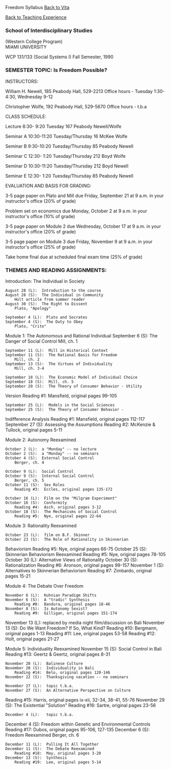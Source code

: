 Freedom Syllabus [Back to Vita](index.htmlx)

[Back to Teaching Experience](teach.htmlx)

###  School of Interdisciplinary Studies  
(Western College Program)  
MIAMI UNIVERSITY

WCP 131/133 (Social Systems I) Fall Semester, 1990

###  SEMESTER TOPIC: Is Freedom Possible?

    
    
    INSTRUCTORS: William H. Newell,185 Peabody Hall, 529-2213Office hours - Tuesday 1:30-4:30, Wednesday 9-12Christopher Wolfe, 192 Peabody Hall, 529-5670Office hours - t.b.aCLASS SCHEDULE:Lecture            8:30- 9:20   Tuesday  167 Peabody     Newell/WolfeSeminar A      10:30-11:20   Tuesday/Thursday    16 McKee    WolfeSeminar B       9:30-10:20   Tuesday/Thursday       85 Peabody NewellSeminar C      12:30- 1:20   Tuesday/Thursday    212 Boyd  WolfeSeminar D      10:30-11:20   Tuesday/Thursday   212 Boyd      NewellSeminar E      12:30- 1:20   Tuesday/Thursday    85 Peabody    NewellEVALUATION AND BASIS FOR GRADING:

3-5 page paper on Plato and Mill due Friday, September 21 at 9 a.m. in your
instructor's office (20% of grade)

Problem set on economics due Monday, October 2 at 9 a.m. in your instructor's
office (10% of grade)

3-5 page paper on Module 2 due Wednesday, October 17 at 9 a.m. in your
instructor's office (20% of grade)

3-5 page paper on Module 3 due Friday, November 9 at 9 a.m. in your
instructor's office (25% of grade)

Take home final due at scheduled final exam time (25% of grade)

###  THEMES AND READING ASSIGNMENTS:

Introduction: The Individual in Society

    
    
        August 28 (L):  Introduction to the course    August 28 (S):  The Individual in Community        Holt article from summer reader    August 30 (S):  The Right to Dissent        Plato, "Apology"    September 4 (L):  Plato and Socrates    September 4 (S):  The Duty to Obey        Plato, "Crito"Module 1:  The Autonomous and Rational Individual    September 6 (S):  The Danger of Social Control        Mill, ch. 1    September 11 (L):  Mill in Historical Context    September 11 (S):  The Rational Basis for Freedom        Mill, ch. 2    September 13 (S):  The Virtues of Individuality        Mill, ch. 3-4    September 18 (L):  The Economic Model of Individual Choice    September 18 (S):  Mill, ch. 5    September 20 (S):  The Theory of Consumer Behavior - Utility Version        Reading #1:  Mansfield, original pages 99-105    September 25 (L):  Models in the Social Sciences    September 25 (S):  The Theory of Consumer Behavior - Indifference Analysis        Reading #1:  Mansfield, original pages 112-117    September 27 (S):  Assessing the Assumptions        Reading #2:  McKenzie & Tullock, original pages 5-11Module 2:  Autonomy Reexamined    October 2 (L):  a "Monday" -- no lecture    October 2 (S):  a "Monday" -- no seminars    October 4 (S):  External Social Control        Berger, ch. 4    October 9 (L):  Social Control    October 9 (S):  Internal Social Control        Berger, ch. 5    October 11 (S):  Sex Roles        Reading #3:  Eccles, original pages 135-172    October 16 (L):  Film on the "Milgram Experiment"    October 16 (S):  Conformity        Reading #4:  Asch, original pages 3-12    October 18 (S):  The Mechanisms of Social Control        Reading #5:  Nye, original pages 22-64Module 3:  Rationality Reexamined    October 23 (L):  film on B.F. Skinner    October 23 (S):  The Role of Rationality in Skinnerian Behaviorism        Reading #5:  Nye, original pages 66-75    October 25 (S):  Skinnerian Behaviorism Reexamined        Reading #5:  Nye, original pages 78-105    October 30 (L):  Alternative Views of Rationality    October 30 (S):  Rationalization        Reading #6:  Aronson, original pages 99-157    November 1 (S):  Alternatives to Skinnerian Behaviorism        Reading #7:  Zimbardo, original pages 15-21Module 4:  The Debate Over Freedom    November 6 (L):  Kuhnian Paradigm Shifts    November 6 (S):  A "tradic" Synthesis        Reading #8:  Bandura, original pages 18-46    November 8 (S):  Is Autonomy Sexist?        Reading #9:  Gilligan, original pages 151-174November 13 (L):  replaced by media night film/discussion on Bali    November 13 (S):  Do We Want Freedom?  If So, What Kind?        Reading #10:  Bergmann, original pages 1-13        Reading #11:  Lee, original pages 53-58        Reading #12:  Holt, original pages 21-27Module 5:  Individuality Reexamined    November 15 (S):  Social Control in Bali        Reading #13:  Geertz & Geertz, original pages 8-31    November 20 (L):  Balinese Culture    November 20 (S):  Individuality in Bali        Reading #14:  Belo, original pages 120-146    November 22 (S):  Thanksgiving vacation -- no seminars    November 27 (L):  topic t.b.a.    November 27 (S):  An Alternative Perspective on Culture  Reading #15:  Harris, original pages ix-xii, 32-34, 38-41, 55-76    November 29 (S):  The Existential "Solution"        Reading #16:  Sartre, original pages 23-56    December 4 (L):   topic t.b.a.December 4 (S):   Freedom within Genetic and Environmental Controls        Reading #17:  Dubos, original pages 95-106, 127-135    December 6 (S):   Freedom Reexamined        Berger, ch. 6    December 11 (L):  Pulling It All Together    December 11 (S):  The Debate Reexamined        Reading #18:  May, original pages 3-20    December 13 (S):  Synthesis        Reading #19:  Lee, original pages 5-14

